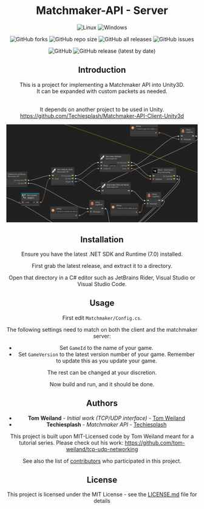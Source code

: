 <div align="center">

# Matchmaker-API - Server

  ![Linux](https://img.shields.io/badge/Linux-FCC624?style=for-the-badge&logo=linux&logoColor=black)
  ![Windows](https://img.shields.io/badge/Windows-0078D6?style=for-the-badge&logo=windows&logoColor=white)

![GitHub forks](https://img.shields.io/github/forks/Techiesplash/MatchmakerServer)
![GitHub repo size](https://img.shields.io/github/repo-size/Techiesplash/MatchmakerServer)
![GitHub all releases](https://img.shields.io/github/downloads/Techiesplash/MatchmakerServer)
![GitHub issues](https://img.shields.io/github/issues/Techiesplash/MatchmakerServer)

![GitHub](https://img.shields.io/github/license/Techiesplash/MatchmakerServer)
![GitHub release (latest by date)](https://img.shields.io/github/v/release/Techiesplash/MatchmakerServer)
  
  
<h2>Introduction</h2>
This is a project for implementing a Matchmaker API into Unity3D.
<br />
It can be expanded with custom packets as needed.
<br />
<br />

It depends on another project to be used in Unity. https://github.com/Techiesplash/Matchmaker-API-Client-Unity3d
<br />

![UVS Preview](./Images/preview.png)

## Installation
Ensure you have the latest .NET SDK and Runtime (7.0) installed.

First grab the latest release, and extract it to a directory.

Open that directory in a C# editor such as JetBrains Rider, Visual Studio or Visual Studio Code.

## Usage
First edit ```Matchmaker/Config.cs```.

The following settings need to match on both the client and the matchmaker server:

- Set ```GameId``` to the name of your game. 
- Set ```GameVersion``` to the latest version number of your game. Remember to update this as you update your game.

The rest can be changed at your discretion.

Now build and run, and it should be done.

## Authors

* **Tom Weiland** - *Initial work (TCP/UDP interface)* - [Tom Weiland](https://github.com/tom-weiland)
* **Techiesplash** - *Matchmaker API* - [Techiesplash](https://github.com/Techiesplash)

This project is built upon MIT-Licensed code by Tom Weiland meant for a tutorial series.
Please check out his work: https://github.com/tom-weiland/tcp-udp-networking

See also the list of [contributors](https://github.com/Techiesplash/MatchmakerServer/contributors) who participated in this project.

## License

This project is licensed under the MIT License - see the [LICENSE.md](LICENSE.md) file for details